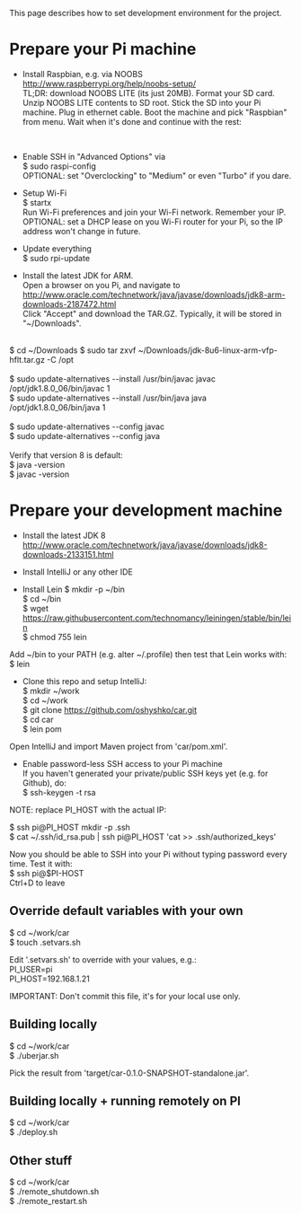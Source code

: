 This page describes how to set development environment for the project.

Prepare your Pi machine
==================
- Install Raspbian, e.g. via NOOBS http://www.raspberrypi.org/help/noobs-setup/<br>
TL;DR: download NOOBS LITE (its just 20MB).
Format your SD card.
Unzip NOOBS LITE contents to SD root.
Stick the SD into your Pi machine.
Plug in ethernet cable.
Boot the machine and pick "Raspbian" from menu.
Wait when it's done and continue with the rest:
<br>

- Enable SSH in "Advanced Options" via<br>
$ sudo raspi-config<br>
OPTIONAL: set "Overclocking" to "Medium" or even "Turbo" if you dare.

- Setup Wi-Fi<br>
$ startx<br>
Run Wi-Fi preferences and join your Wi-Fi network. Remember your IP.<br>
OPTIONAL: set a DHCP lease on you Wi-Fi router for your Pi, so the IP address won't change in future.

- Update everything<br>
$ sudo rpi-update

- Install the latest JDK for ARM.<br>
Open a browser on you Pi, and navigate to http://www.oracle.com/technetwork/java/javase/downloads/jdk8-arm-downloads-2187472.html<br>
Click "Accept" and download the TAR.GZ. Typically, it will be stored in "~/Downloads".<br> 
<br>
$ cd ~/Downloads
$ sudo tar zxvf ~/Downloads/jdk-8u6-linux-arm-vfp-hflt.tar.gz -C /opt<br>
<br>
$ sudo update-alternatives --install /usr/bin/javac javac /opt/jdk1.8.0_06/bin/javac 1<br>
$ sudo update-alternatives --install /usr/bin/java java /opt/jdk1.8.0_06/bin/java 1<br>
<br>
$ sudo update-alternatives --config javac<br>
$ sudo update-alternatives --config java<br>
<br>
Verify that version 8 is default:<br>
$ java -version<br>
$ javac -version


Prepare your development machine
================================
- Install the latest JDK 8 http://www.oracle.com/technetwork/java/javase/downloads/jdk8-downloads-2133151.html
- Install IntelliJ or any other IDE

- Install Lein
$ mkdir -p ~/bin<br>
$ cd ~/bin<br>
$ wget https://raw.githubusercontent.com/technomancy/leiningen/stable/bin/lein<br>
$ chmod 755 lein<br>

Add ~/bin to your PATH (e.g. alter ~/.profile) then test that Lein works with:<br>
$ lein<br>

- Clone this repo and setup IntelliJ:<br>
$ mkdir ~/work<br>
$ cd ~/work<br>
$ git clone https://github.com/oshyshko/car.git<br>
$ cd car<br>
$ lein pom

Open IntelliJ and import Maven project from 'car/pom.xml'.

- Enable password-less SSH access to your Pi machine<br>
If you haven't generated your private/public SSH keys yet (e.g. for Github), do:<br>
$ ssh-keygen -t rsa<br>

NOTE: replace PI_HOST with the actual IP:

$ ssh pi@PI_HOST mkdir -p .ssh<br>
$ cat ~/.ssh/id_rsa.pub | ssh pi@PI_HOST 'cat >> .ssh/authorized_keys'<br>

Now you should be able to SSH into your Pi without typing password every time. Test it with:<br>
$ ssh pi@$PI-HOST<br>
Ctrl+D to leave


Override default variables with your own
----------------------------------------
$ cd ~/work/car<br>
$ touch .setvars.sh

Edit '.setvars.sh' to override with your values, e.g.:<br>
PI_USER=pi<br>
PI_HOST=192.168.1.21

IMPORTANT: Don't commit this file, it's for your local use only.


Building locally
----------------
$ cd ~/work/car<br>
$ ./uberjar.sh

Pick the result from 'target/car-0.1.0-SNAPSHOT-standalone.jar'.


Building locally + running remotely on PI
-----------------------------------------
$ cd ~/work/car<br>
$ ./deploy.sh


Other stuff
-----------
$ cd ~/work/car<br>
$ ./remote_shutdown.sh<br>
$ ./remote_restart.sh

